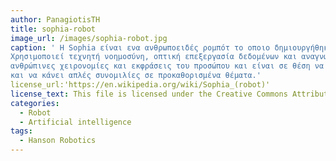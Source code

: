 ```yaml
---
author: PanagiotisTH
title: sophia-robot
image_url: /images/sophia-robot.jpg
caption: ' Η Sophia είναι ενα ανθρωποειδές ρομπότ το οποιο δημιουργήθηκε απο την Hanson Robotics.
Χρησιμοποιεί τεχνητή νοημοσύνη, οπτική επεξεργασία δεδομένων και αναγνώριση προσώπου,επίσης μιμείτε
ανθρώπινες χειρονομίες και εκφράσεις του προσώπου και είναι σε θέση να απαντά σε συγκεκριμένες ερωτήσεις 
και να κάνει απλές συνομιλίες σε προκαθορισμένα θέματα.'
license_url:'https://en.wikipedia.org/wiki/Sophia_(robot)'
license_text: This file is licensed under the Creative Commons Attribution 2.0 Generic license.
categories:
  - Robot
  - Artificial intelligence
tags:
  - Hanson Robotics
---
```

